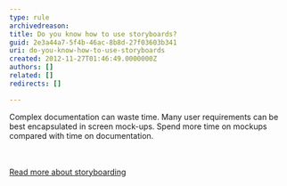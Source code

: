 ```yaml
---
type: rule
archivedreason: 
title: Do you know how to use storyboards?
guid: 2e3a44a7-5f4b-46ac-8b8d-27f03603b341
uri: do-you-know-how-to-use-storyboards
created: 2012-11-27T01:46:49.0000000Z
authors: []
related: []
redirects: []

---
```



<p>Complex documentation can waste time. Many user requirements can be best encapsulated in screen mock-ups. Spend more time on mockups compared with time on documentation.</p>
<br><excerpt class='endintro'></excerpt><br>
<a href="/Management/RulesToSuccessfulProjects/Pages/SpecificationByMockUp.aspx">Read more about storyboarding</a>


